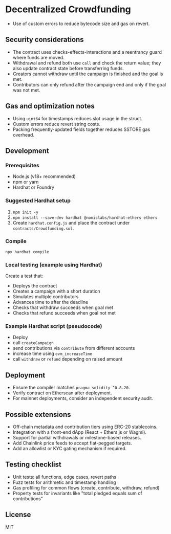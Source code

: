 # Decentralized Crowdfunding
- Use of custom errors to reduce bytecode size and gas on revert.


## Security considerations


- The contract uses checks-effects-interactions and a reentrancy guard where funds are moved.
- Withdrawal and refund both use `call` and check the return value; they also update contract state before transferring funds.
- Creators cannot withdraw until the campaign is finished and the goal is met.
- Contributors can only refund after the campaign end and only if the goal was not met.


## Gas and optimization notes


- Using `uint64` for timestamps reduces slot usage in the struct.
- Custom errors reduce revert string costs.
- Packing frequently-updated fields together reduces SSTORE gas overhead.


## Development


### Prerequisites


- Node.js (v18+ recommended)
- npm or yarn
- Hardhat or Foundry


### Suggested Hardhat setup


1. `npm init -y`
2. `npm install --save-dev hardhat @nomiclabs/hardhat-ethers ethers`
3. Create `hardhat.config.js` and place the contract under `contracts/Crowdfunding.sol`.


### Compile


`npx hardhat compile`


### Local testing (example using Hardhat)


Create a test that:


- Deploys the contract
- Creates a campaign with a short duration
- Simulates multiple contributors
- Advances time to after the deadline
- Checks that withdraw succeeds when goal met
- Checks that refund succeeds when goal not met


### Example Hardhat script (pseudocode)


- Deploy
- call `createCampaign`
- send contributions via `contribute` from different accounts
- increase time using `evm_increaseTime`
- call `withdraw` or `refund` depending on raised amount


## Deployment


- Ensure the compiler matches `pragma solidity ^0.8.20`.
- Verify contract on Etherscan after deployment.
- For mainnet deployments, consider an independent security audit.


## Possible extensions


- Off-chain metadata and contribution tiers using ERC-20 stablecoins.
- Integration with a front-end dApp (React + Ethers.js or Wagmi).
- Support for partial withdrawals or milestone-based releases.
- Add Chainlink price feeds to accept fiat-pegged targets.
- Add an allowlist or KYC gating mechanism if required.


## Testing checklist


- Unit tests: all functions, edge cases, revert paths
- Fuzz tests for arithmetic and timestamp handling
- Gas profiling for common flows (create, contribute, withdraw, refund)
- Property tests for invariants like "total pledged equals sum of contributions"


## License


MIT
